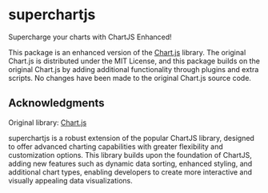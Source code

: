 # superchartjs
Supercharge your charts with ChartJS Enhanced!

This package is an enhanced version of the [Chart.js](https://github.com/chartjs/Chart.js) library. 
The original Chart.js is distributed under the MIT License, and this package builds on the original Chart.js by adding additional functionality through plugins and extra scripts. 
No changes have been made to the original Chart.js source code.


## Acknowledgments

Original library: [Chart.js](https://github.com/chartjs/Chart.js)

superchartjs is a robust extension of the popular ChartJS library, designed to offer advanced charting capabilities with greater flexibility and customization options. 
This library builds upon the foundation of ChartJS, adding new features such as dynamic data sorting, enhanced styling, and additional chart types, enabling developers to create more interactive and visually appealing data visualizations. 
